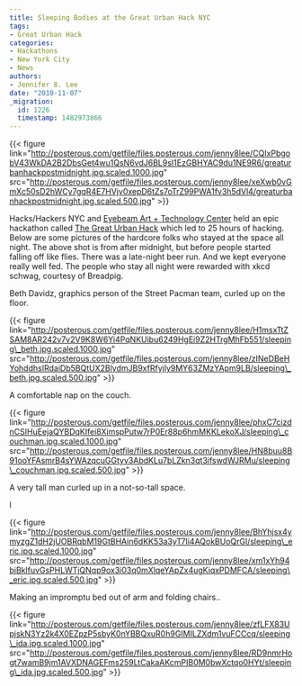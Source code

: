 ```yaml
---
title: Sleeping Bodies at the Great Urban Hack NYC
tags:
- Great Urban Hack
categories:
- Hackathons
- New York City
- News
authors:
- Jennifer 8. Lee
date: "2010-11-07"
_migration:
  id: 1226
  timestamp: 1482973866
---
```


{{< figure link="http://posterous.com/getfile/files.posterous.com/jenny8lee/CQIxPbgobV43WkDA2B2DbsGet4wu1QsN6vdJ6BL9sI1EzGBHYAC9du1NE9R6/greaturbanhackpostmidnight.jpg.scaled.1000.jpg" src="http://posterous.com/getfile/files.posterous.com/jenny8lee/xeXwb0vGmXc50sD2hWCy7gqR4E7HVjv0xepD6tZs7oTrZ99PWA1fv3h5dVl4/greaturbanhackpostmidnight.jpg.scaled.500.jpg" >}}

Hacks/Hackers NYC and [Eyebeam Art + Technology Center][1] held an epic hackathon called [The Great Urban Hack][2] which led to 25 hours of hacking. Below are some pictures of the hardcore folks who stayed at the space all night. The above shot is from after midnight, but before people started falling off like flies. There was a late-night beer run. And we kept everyone really well fed. The people who stay all night were rewarded with xkcd schwag, courtesy of Breadpig.

Beth Davidz, graphics person of the Street Pacman team, curled up on the floor.

{{< figure link="http://posterous.com/getfile/files.posterous.com/jenny8lee/H1msxTtZSAM8AR242v7v2V9K8W6Yi4PqNKUibu6249HgEi9Z2HTrgMhFb551/sleeping\_beth.jpg.scaled.1000.jpg" src="http://posterous.com/getfile/files.posterous.com/jenny8lee/zINeDBeHYohddhsIRdaiDb5BQtUX2BlydmJB9xfRfyjly9MY63ZMzYApm9LB/sleeping\_beth.jpg.scaled.500.jpg" >}}

A comfortable nap on the couch.

{{< figure link="http://posterous.com/getfile/files.posterous.com/jenny8lee/phxC7cizdnCSIHuEejaQYBDqKIfei8XimspPutw7rP0Er88p6hmMKKLekoXJ/sleeping\_couchman.jpg.scaled.1000.jpg" src="http://posterous.com/getfile/files.posterous.com/jenny8lee/HN8buu8B91ooYFAsmrB4sYWAzqcuGGtyv3AbdKLu7bLZkn3qt3ifswdWJRMu/sleeping\_couchman.jpg.scaled.500.jpg" >}}

A very tall man curled up in a not-so-tall space.

l

{{< figure link="http://posterous.com/getfile/files.posterous.com/jenny8lee/BhYhjsx4ymyzgZ1dH2jUOBRqbM19GtBHAin6dKK53a3yT7Ii4AQokBUoQrGl/sleeping\_eric.jpg.scaled.1000.jpg" src="http://posterous.com/getfile/files.posterous.com/jenny8lee/xm1xYh94bjBklfuvGsPHLWTjQNqp9ox3i03q0mXlqeYApZx4ugKiqxPDMFCA/sleeping\_eric.jpg.scaled.500.jpg" >}}

Making an impromptu bed out of arm and folding chairs..

{{< figure link="http://posterous.com/getfile/files.posterous.com/jenny8lee/zfLFX83UpjskN3Yz2k4X0EZpzP5sbyK0nYBBQxuR0h9GIMILZXdm1vuFCCcq/sleeping\_ida.jpg.scaled.1000.jpg" src="http://posterous.com/getfile/files.posterous.com/jenny8lee/RD9nmrHogt7wamB9jm1AVXDNAGEFms259LtCakaAKcmPIB0M0bwXctqo0HYt/sleeping\_ida.jpg.scaled.500.jpg" >}}

 [1]: http://eyebeam.org
 [2]: http://greaturbanhack.org